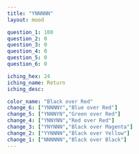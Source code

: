 ```yaml
---
title: "YNNNNN"
layout: mood

question_1: 100
question_2: 0
question_3: 0
question_4: 0
question_5: 0
question_6: 0

iching_hex: 24
iching_name: Return
iching_desc: 

color_name: "Black over Red"
change_6: ["YNNNNY","Blue over Red"]
change_5: ["YNNNYN","Green over Red"]
change_4: ["YNNYNN","Red over Red"]
change_3: ["YNYNNN","Black over Magenta"]
change_2: ["YYNNNN","Black over Yellow"]
change_1: ["NNNNNN","Black over Black"]
---
```

